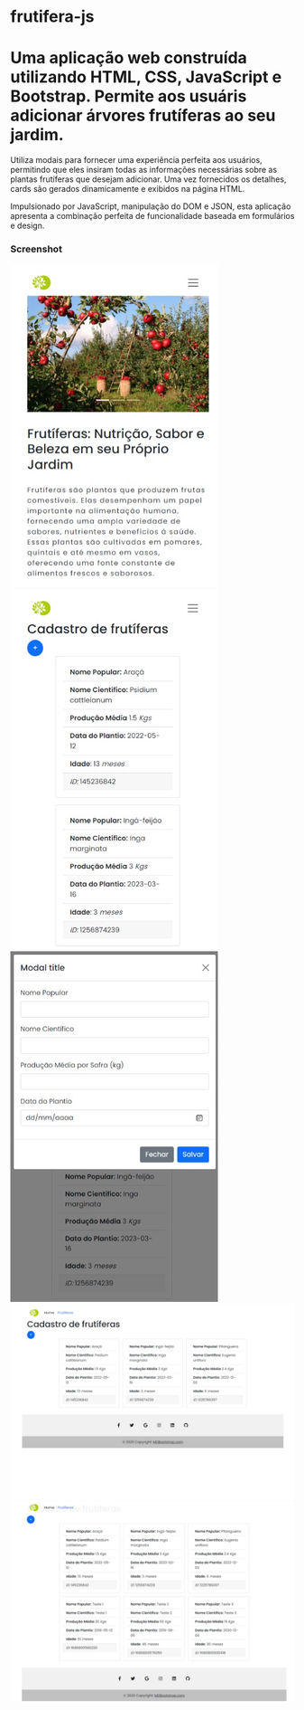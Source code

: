 # frutifera-js

# Uma aplicação web construída utilizando HTML, CSS, JavaScript e Bootstrap. Permite aos usuáris adicionar árvores frutíferas ao seu jardim.
 
 Utiliza modais para fornecer uma experiência perfeita aos usuários, permitindo que eles insiram todas as informações necessárias sobre as plantas frutíferas que desejam 
 adicionar. Uma vez fornecidos os detalhes, cards são gerados dinamicamente e exibidos na página HTML.

 Impulsionado por JavaScript, manipulação do DOM e JSON, esta aplicação apresenta a combinação perfeita de funcionalidade baseada em formulários e design.

### Screenshot

<img src="./frutifera-js/doc/indexmobile.jpeg">
<img src="./frutifera-js/doc/frutmobile.jpeg">
<img src="./frutifera-js/doc/modalmobile.jpeg">
<img src="./frutifera-js/doc/frutdesktop.jpeg">
<img src="./frutifera-js/doc/testdesktop.jpeg">
